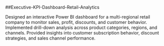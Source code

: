 ##Executive-KPI-Dashboard-Retail-Analytics

Designed an interactive Power BI dashboard for a multi-regional retail company to monitor sales, profit, discounts, and customer behavior. Implemented drill-down analysis across product categories, regions, and channels. Provided insights into customer subscription behavior, discount strategies, and sales channel performance.
